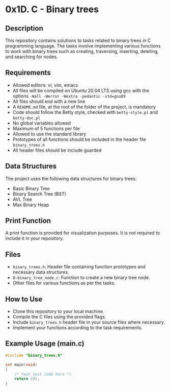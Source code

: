# 0x1D. C - Binary trees

## Description
This repository contains solutions to tasks related to binary trees in C programming language. The tasks involve implementing various functions to work with binary trees such as creating, traversing, inserting, deleting, and searching for nodes.

## Requirements
- Allowed editors: vi, vim, emacs
- All files will be compiled on Ubuntu 20.04 LTS using gcc with the options `-Wall -Werror -Wextra -pedantic -std=gnu89`
- All files should end with a new line
- A `README.md` file, at the root of the folder of the project, is mandatory
- Code should follow the Betty style, checked with `betty-style.pl` and `betty-doc.pl`
- No global variables allowed
- Maximum of 5 functions per file
- Allowed to use the standard library
- Prototypes of all functions should be included in the header file `binary_trees.h`
- All header files should be include guarded

## Data Structures
The project uses the following data structures for binary trees:
- Basic Binary Tree
- Binary Search Tree (BST)
- AVL Tree
- Max Binary Heap

## Print Function
A print function is provided for visualization purposes. It is not required to include it in your repository.

## Files
- `binary_trees.h`: Header file containing function prototypes and necessary data structures.
- `0-binary_tree_node.c`: Function to create a new binary tree node.
- Other files for various functions as per the tasks.

## How to Use
- Clone this repository to your local machine.
- Compile the C files using the provided flags.
- Include `binary_trees.h` header file in your source files where necessary.
- Implement your functions according to the task requirements.

## Example Usage (main.c)
```c
#include "binary_trees.h"

int main(void)
{
    /* Your test code here */
    return (0);
}

